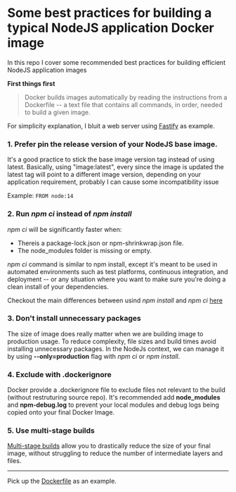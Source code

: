 # Some best practices for building a typical NodeJS application Docker image
In this repo I cover some recommended best practices for building efficient NodeJS application images 

**First things first**
> Docker builds images automatically by reading the instructions from a Dockerfile -- a text file that contains all commands, in order, needed to build a given image.

For simplicity explanation, I bluit a web server using [Fastify](https://www.fastify.io/) as example. 

### 1. Prefer pin the release version of your NodeJS base image.
It's a good practice to stick the base image version tag instead of using latest.
Basically, using "image:latest", every since the image is updated the latest tag will point to a different image version, depending on your application requirement, probably I can cause some incompatibility issue

Example: ``FROM node:14`` 

### 2. Run _npm ci_ instead of _npm install_
_npm ci_ will be significantly faster when: 

- Thereis a package-lock.json or npm-shrinkwrap.json file.
- The node_modules folder is missing or empty.

_npm ci_ command is similar to npm install, except it's meant to be used in automated environments such as test platforms, continuous integration, and deployment -- or any situation where you want to make sure you're doing a clean install of your dependencies.

Checkout the main differences between usind _npm install_ and _npm ci_ [here](https://docs.npmjs.com/cli/v7/commands/npm-ci)

### 3. Don't install unnecessary packages
The size of image does really matter  when we are building image to production usage. To reduce complexity, file sizes and build times avoid installing unnecessary packages.
In the NodeJs context, we can manage it by using **--only=production** flag with _npm ci_ or _npm install_.

### 4. Exclude with .dockerignore
Docker provide a .dockerignore file to exclude files not relevant to the build (without restruturing source repo). 
It's recommended add **node_modules** and **npm-debug.log** to prevent your local modules and debug logs being copied onto your final Docker Image.

### 5. Use multi-stage builds
[Multi-stage builds](https://docs.docker.com/develop/develop-images/multistage-build/) allow you to drastically reduce the size of your final image, without struggling to reduce the number of intermediate layers and files.

<hr>

 Pick up the [Dockerfile](https://github.com/NewtonCosta/dockerizing-nodejs-app/blob/3a3ba5ef73bd11f85dfe8385a151568b093afebb/Dockerfile) as an example. 
 
 
 
 
